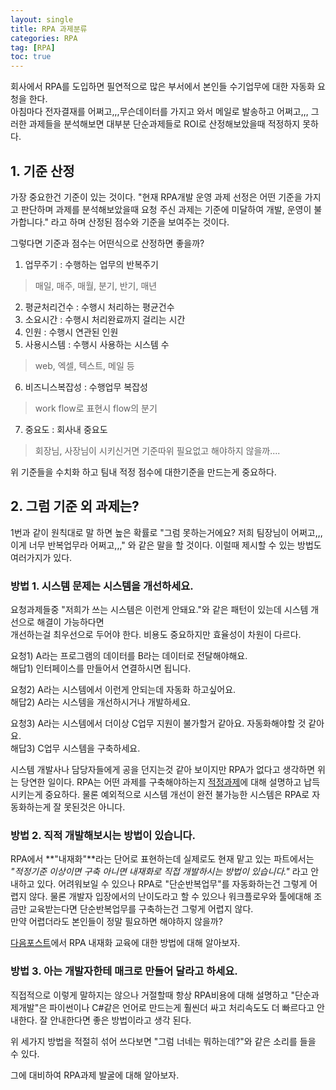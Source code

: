 ```yaml
---
layout: single
title: RPA 과제분류
categories: RPA
tag: [RPA]
toc: true
---
```


회사에서 RPA를 도입하면 필연적으로 많은 부서에서 본인들 수기업무에 대한 자동화 요청을 한다.  
아침마다 전자결재를 어쩌고,,,무슨데이터를 가지고 와서 메일로 발송하고 어쩌고,,,
그러한 과제들을 분석해보면 대부분 단순과제들로 ROI로 산정해보았을때 적정하지 못하다.

## 1. 기준 산정
가장 중요한건 기준이 있는 것이다. 
"현재 RPA개발 운영 과제 선정은 어떤 기준을 가지고 판단하며 과제를 분석해보았을때 요청 주신 과제는 기준에 미달하여 개발, 운영이 불가합니다." 라고 하며
산정된 점수와 기준을 보여주는 것이다.

그렇다면 기준과 점수는 어떤식으로 산정하면 좋을까?

1. 업무주기 : 수행하는 업무의 반복주기
> 매일, 매주, 매월, 분기, 반기, 매년
2. 평균처리건수 : 수행시 처리하는 평균건수
3. 소요시간 : 수행시 처리완료까지 걸리는 시간
4. 인원 : 수행시 연관된 인원
5. 사용시스템 : 수행시 사용하는 시스템 수
> web, 엑셀, 텍스트, 메일 등
6. 비즈니스복잡성 : 수행업무 복잡성
> work flow로 표현시 flow의 분기 
7. 중요도 : 회사내 중요도
> 회장님, 사장님이 시키신거면 기준따위 필요없고 해야하지 않을까....

위 기준들을 수치화 하고 팀내 적정 점수에 대한기준을 만드는게 중요하다.

## 2. 그럼 기준 외 과제는? 
1번과 같이 원칙대로 말 하면 높은 확률로 "그럼 못하는거에요? 저희 팀장님이 어쩌고,,,이게 너무 반복업무라 어쩌고,,,"
와 같은 말을 할 것이다. 이럴때 제시할 수 있는 방법도 여러가지가 있다.

### 방법 1. 시스템 문제는 시스템을 개선하세요.
요청과제들중 "저희가 쓰는 시스템은 이런게 안돼요."와 같은 패턴이 있는데 시스템 개선으로 해결이 가능하다면   
개선하는걸 최우선으로 두어야 한다. 비용도 중요하지만 효율성이 차원이 다르다.  

요청1) A라는 프로그램의 데이터를 B라는 데이터로 전달해야해요.  
해답1) 인터페이스를 만들어서 연결하시면 됩니다.

요청2) A라는 시스템에서 이런게 안되는데 자동화 하고싶어요.  
해답2) A라는 시스템을 개선하시거나 개발하세요.  

요청3) A라는 시스템에서 더이상 C업무 지원이 불가할거 같아요. 자동화해야할 것 같아요.  
해답3) C업무 시스템을 구축하세요.  

시스템 개발사나 담당자들에게 공을 던지는것 같아 보이지만 RPA가 없다고 생각하면 위는 당연한 일이다. 
RPA는 어떤 과제를 구축해야하는지 [적정과제](../RPA)에 대해 설명하고 납득시키는게 중요하다.
물론 예외적으로 시스템 개선이 완전 불가능한 시스템은 RPA로 자동화하는게 잘 못된것은 아니다.

### 방법 2. 직적 개발해보시는 방법이 있습니다.
RPA에서 **"내재화"**라는 단어로 표현하는데 실제로도 
현재 맡고 있는 파트에서는 *"적정기준 이상이면 구축 아니면 내재화로 직접 개발하시는 방법이 있습니다."* 라고 안내하고 있다. 
어려워보일 수 있으나 RPA로 "단순반복업무"를 자동화하는건 그렇게 어렵지 않다. 
물론 개발자 입장에서의 난이도라고 할 수 있으나 워크플로우와 툴에대해 조금만 교육받는다면 단순반복업무를 구축하는건 그렇게 어렵지 않다.  
만약 어렵더라도 본인들이 정말 필요하면 해야하지 않을까?

[다음포스트](../RPA_내재화교육)에서 RPA 내재화 교육에 대한 방법에 대해 알아보자.

### 방법 3. 아는 개발자한테 매크로 만들어 달라고 하세요.
직접적으로 이렇게 말하지는 않으나 거절할때 항상 RPA비용에 대해 설명하고 "단순과제개발"은 
파이썬이나 C#같은 언어로 만드는게 훨씬더 싸고 처리속도도 더 빠르다고 안내한다. 잘 안내한다면 좋은 방법이라고 생각 된다.  

위 세가지 방법을 적절히 섞어 쓰다보면 "그럼 너네는 뭐하는데?"와 같은 소리를 들을 수 있다.  

그에 대비하여 RPA과제 발굴에 대해 알아보자.